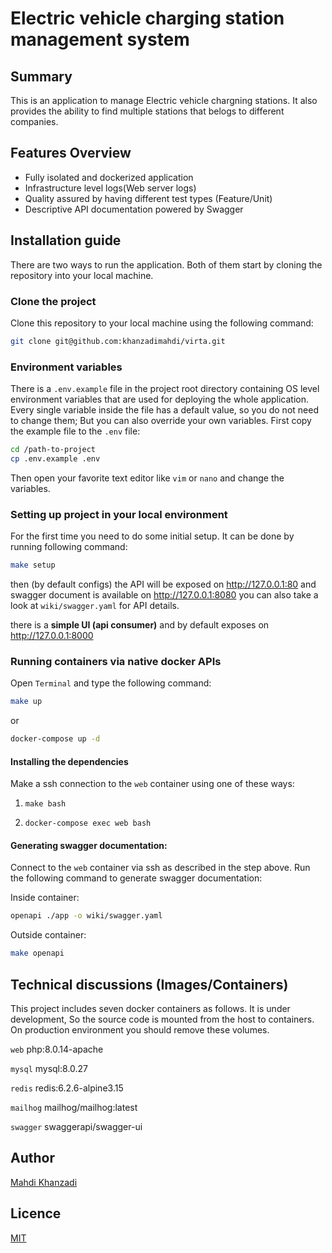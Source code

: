 # Electric vehicle charging station management system

## Summary
This is an application to manage Electric vehicle chargning stations.
It also provides the ability to find multiple stations that belogs to different companies.

## Features Overview
* Fully isolated and dockerized application
* Infrastructure level logs(Web server logs)
* Quality assured by having different test types (Feature/Unit)
* Descriptive API documentation powered by Swagger

## Installation guide
There are two ways to run the application. Both of them start by cloning the repository into your local machine.

### Clone the project
Clone this repository to your local machine using the following command:

```bash
git clone git@github.com:khanzadimahdi/virta.git
```

### Environment variables
There is a `.env.example` file in the project root directory containing OS level environment variables that are used for deploying the whole application.
Every single variable inside the file has a default value, so you do not need to change them; But you can also override your own variables. First copy the example file to the `.env` file:

```bash
cd /path-to-project
cp .env.example .env
```
Then open your favorite text editor like `vim` or `nano` and change the variables.

### Setting up project in your local environment
For the first time you need to do some initial setup. It can be done by running following command:

```bash
make setup
```

then (by default configs) the API will be exposed on http://127.0.0.1:80 and swagger document is available on http://127.0.0.1:8080
you can also take a look at `wiki/swagger.yaml` for API details.

there is a **simple UI (api consumer)** and by default exposes on http://127.0.0.1:8000

### Running containers via native docker APIs
Open `Terminal` and type the following command:

```bash
make up
```

or

```bash
docker-compose up -d
```

#### Installing the dependencies
Make a ssh connection to the `web` container using one of these ways:  

1. ```
   make bash
   ```  
  
2. ```
   docker-compose exec web bash
   ```

#### Generating swagger documentation:
Connect to the `web` container via ssh as described in the step above.
Run the following command to generate swagger documentation:

Inside container:

```bash
openapi ./app -o wiki/swagger.yaml
```

Outside container:

```bash
make openapi
```

## Technical discussions (Images/Containers)
This project includes seven docker containers as follows.
It is under development, So the source code is mounted from the host to containers. On production environment you should remove these volumes.

`web`
php:8.0.14-apache

`mysql`
mysql:8.0.27

`redis`
redis:6.2.6-alpine3.15

`mailhog`
mailhog/mailhog:latest

`swagger`
swaggerapi/swagger-ui

## Author
[Mahdi Khanzadi](https://github.com/khanzadimahdi/)

## Licence
[MIT](https://choosealicense.com/licenses/mit/)
